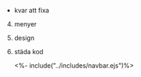  * kvar att fixa

 
 4. menyer
 6. design
 8. städa kod


    <%- include("../includes/navbar.ejs")%>
